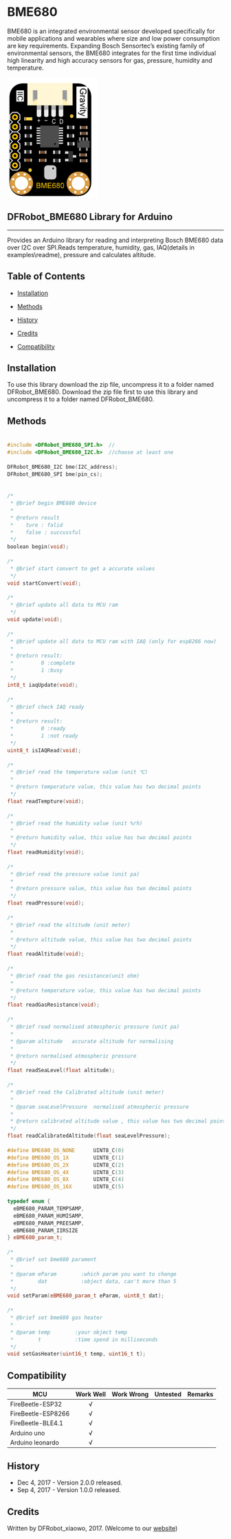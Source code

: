 # BME680
BME680 is an integrated environmental sensor developed specifically for mobile applications and wearables 
where size and low power consumption are key requirements. Expanding Bosch Sensortec’s existing family of environmental sensors, 
the BME680 integrates for the first time individual high linearity and high accuracy sensors for gas, pressure, humidity and temperature.

![SVG1](https://raw.githubusercontent.com/DFRobot/binaryfiles/master/SEN0248/SEN0248svg1.png)

## DFRobot_BME680 Library for Arduino
---------------------------------------------------------
Provides an Arduino library for reading and interpreting Bosch BME680 data over I2C over SPI.Reads temperature, humidity, gas, IAQ(details in examples\readme), pressure and calculates altitude.

## Table of Contents

* [Installation](#installation)
* [Methods](#methods)

* [History](#history)
* [Credits](#credits)
* [Compatibility](#compatibility)
<snippet>
<content>

## Installation

To use this library download the zip file, uncompress it to a folder named DFRobot_BME680. 
Download the zip file first to use this library and uncompress it to a folder named DFRobot_BME680. 

## Methods

```C++

#include <DFRobot_BME680_SPI.h>  //
#include <DFRobot_BME680_I2C.h>  //choose at least one

DFRobot_BME680_I2C bme(I2C_address);
DFRobot_BME680_SPI bme(pin_cs);


/*
 * @brief begin BME680 device
 *
 * @return result
 *    ture : falid
 *    false : succussful
 */
boolean begin(void);

/*
 * @brief start convert to get a accurate values
 */
void startConvert(void);

/*
 * @brief update all data to MCU ram
 */
void update(void);

/*
 * @brief update all data to MCU ram with IAQ (only for esp8266 now)
 *
 * @return result:
 *         0 :complete
 *         1 :busy
 */
int8_t iaqUpdate(void);

/*
 * @brief check IAQ ready
 *
 * @return result:
 *         0 :ready
 *         1 :not ready
 */
uint8_t isIAQRead(void);

/*
 * @brief read the temperature value (unit ℃)
 *
 * @return temperature value, this value has two decimal points
 */
float readTempture(void);

/*
 * @brief read the humidity value (unit %rh)
 *
 * @return humidity value, this value has two decimal points
 */
float readHumidity(void);

/*
 * @brief read the pressure value (unit pa)
 *
 * @return pressure value, this value has two decimal points
 */
float readPressure(void);

/*
 * @brief read the altitude (unit meter)
 *
 * @return altitude value, this value has two decimal points
 */
float readAltitude(void);

/*
 * @brief read the gas resistance(unit ohm)
 *
 * @return temperature value, this value has two decimal points
 */
float readGasResistance(void);

/*
 * @brief read normalised atmospheric pressure (unit pa)
 *
 * @param altitude   accurate altitude for normalising
 * 
 * @return normalised atmospheric pressure
 */
float readSeaLevel(float altitude);

/*
 * @brief read the Calibrated altitude (unit meter)
 *
 * @param seaLevelPressure  normalised atmospheric pressure
 *
 * @return calibrated altitude value , this value has two decimal points
 */
float readCalibratedAltitude(float seaLevelPressure);

#define BME680_OS_NONE		UINT8_C(0)
#define BME680_OS_1X		UINT8_C(1)
#define BME680_OS_2X		UINT8_C(2)
#define BME680_OS_4X		UINT8_C(3)
#define BME680_OS_8X		UINT8_C(4)
#define BME680_OS_16X		UINT8_C(5)

typedef enum {
  eBME680_PARAM_TEMPSAMP,
  eBME680_PARAM_HUMISAMP,
  eBME680_PARAM_PREESAMP,
  eBME680_PARAM_IIRSIZE
} eBME680_param_t;

/*
 * @brief set bme680 parament
 *
 * @param eParam        :which param you want to change
 *        dat           :object data, can't more than 5
 */
void setParam(eBME680_param_t eParam, uint8_t dat);

/*
 * @brief set bme680 gas heater
 *
 * @param temp        :your object temp
 *        t           :time spend in milliseconds
 */
void setGasHeater(uint16_t temp, uint16_t t);

```

## Compatibility

MCU                | Work Well | Work Wrong | Untested  | Remarks
------------------ | :----------: | :----------: | :---------: | -----
FireBeetle-ESP32  |      √       |             |            | 
FireBeetle-ESP8266  |      √       |             |            | 
FireBeetle-BLE4.1 |       √      |             |            | 
Arduino uno |       √      |             |            | 
Arduino leonardo |      √       |             |            | 

## History

- Dec 4, 2017 - Version 2.0.0 released.
- Sep 4, 2017 - Version 1.0.0 released.

## Credits

Written by DFRobot_xiaowo, 2017. (Welcome to our [website](https://www.dfrobot.com/))
